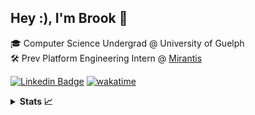 ## Hey :), I'm Brook 👋

🎓 Computer Science Undergrad @ University of Guelph <br/>
🛠️ Prev Platform Engineering Intern @ [Mirantis](https://www.mirantis.com/)

[![Linkedin Badge](https://img.shields.io/badge/-linkedin-blue?style=flat&logo=Linkedin&logoColor=white&link=https://www.linkedin.com/in/brook-seyoum/)](https://www.linkedin.com/in/brook-seyoum/)
[![wakatime](https://wakatime.com/badge/user/97caa308-58bc-4140-8be0-745d715efb8d.svg)](https://wakatime.com/@brookseyoum)

<!-- DropDowns -->
<details>
    <summary> <b>Stats 📈</b> </summary>
    <p align="left">
        <!-- Github Stats -->
        <img width=400px
            src="https://github-readme-stats.vercel.app/api?username=Turmaxx&include_all_commits=true&count_private=true&show_icons=true&theme=dark">
        <br />
        <!-- Github Streak -->
        <img width=400px
            src="https://github-readme-streak-stats.herokuapp.com/?user=Turmaxx&show_icons=true&count_private=true&theme=dark">
        <br />
        <!-- Leetcode Stats -->
        <img width=400px
            src="https://leetcode.card.workers.dev/?username=Turmaxx&theme=dark">
    </p>
</details>

<!--
## Holopin 
[![@turmaxx's Holopin board](https://holopin.me/turmaxx)](https://holopin.io/@turmaxx)
## Meow 
<img src="https://raw.githubusercontent.com/catppuccin/catppuccin/dev/assets/footers/gray0_ctp_on_line.svg?sanitize=true">
-->
